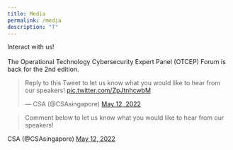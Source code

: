 ```yaml
---
title: Media
permalink: /media
description: "T"
---
```

Interact with us! 
<br><br>
The Operational Technology Cybersecurity Expert Panel (OTCEP) Forum is back for the 2nd edition. 
<blockquote class="twitter-tweet"><p lang="en" dir="ltr">Reply to this Tweet to let us know what you would like to hear from our speakers! <a href="https://t.co/ZpJtnhcwbM">pic.twitter.com/ZpJtnhcwbM</a></p>&mdash; CSA (@CSAsingapore) <a href="https://twitter.com/CSAsingapore/status/1524600254850424832?ref_src=twsrc%5Etfw">May 12, 2022</a></blockquote> <script async src="https://platform.twitter.com/widgets.js" charset="utf-8"></script> 
  
<blockquote class="twitter-tweet"><p lang="en" dir="ltr">Comment below to let us know what you would like to hear from our speakers!
<a href="[https://t.co/ZpJtnhcwbM](https://www.linkedin.com/posts/cyber-security-agency-of-singapore-csa-_the-operational-technology-cybersecurity-activity-6930366020217942016-gVUx?utm_source=linkedin_share&utm_medium=member_desktop_web)"></a></p></blockquote> CSA (@CSAsingapore) <a href="https://twitter.com/CSAsingapore/status/1524600254850424832?ref_src=twsrc%5Etfw">May 12, 2022</a> <script async src="https://platform.twitter.com/widgets.js" charset="utf-8"></script> 
